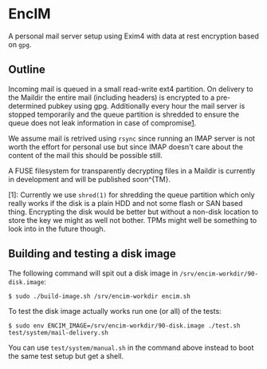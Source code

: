 EncIM
=====

A personal mail server setup using Exim4 with data at rest encryption based on
`gpg`.

Outline
-------

Incoming mail is queued in a small read-write ext4 partition. On delivery to the
Maildir the entire mail (including headers) is encrypted to a pre-determined
pubkey using gpg. Additionally every hour the mail server is stopped temporarily
and the queue partition is shredded to ensure the queue does not leak
information in case of compromise[1](#fn1).

We assume mail is retrived using `rsync` since running an IMAP server is not
worth the effort for personal use but since IMAP doesn't care about the content
of the mail this should be possible still.

A FUSE filesystem for transparently decrypting files in a Maildir is currently
in development and will be published soon^{TM}.

<a name="fn1">[1]:</a> Currently we use `shred(1)` for shredding the queue
  partition which only really works if the disk is a plain HDD and not some
  flash or SAN based thing. Encrypting the disk would be better but without a
  non-disk location to store the key we might as well not bother. TPMs might
  well be something to look into in the future though.

Building and testing a disk image
---------------------------------

The following command will spit out a disk image in
`/srv/encim-workdir/90-disk.image`:

```
$ sudo ./build-image.sh /srv/encim-workdir encim.sh
```

To test the disk image actually works run one (or all) of the tests:

```
$ sudo env ENCIM_IMAGE=/srv/encim-workdir/90-disk.image ./test.sh test/system/mail-delivery.sh
```

You can use `test/system/manual.sh` in the command above instead to boot the
same test setup but get a shell.
